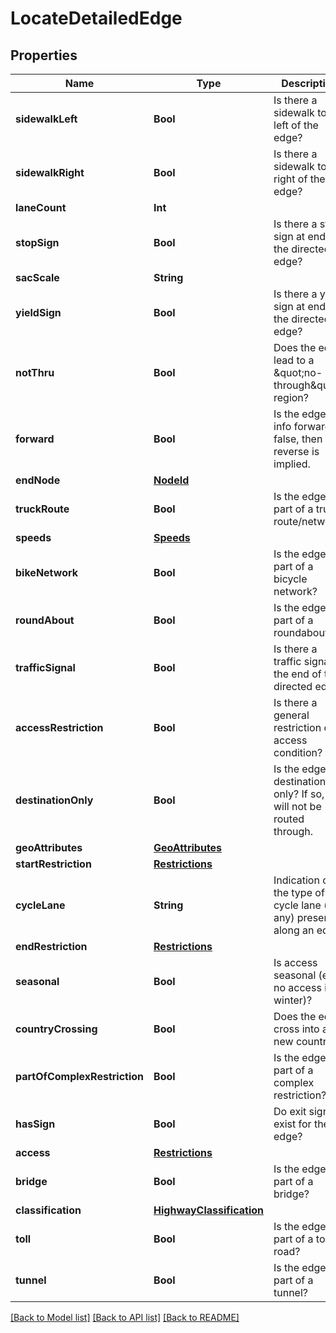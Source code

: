 # LocateDetailedEdge

## Properties
Name | Type | Description | Notes
------------ | ------------- | ------------- | -------------
**sidewalkLeft** | **Bool** | Is there a sidewalk to the left of the edge? | [optional] 
**sidewalkRight** | **Bool** | Is there a sidewalk to the right of the edge? | [optional] 
**laneCount** | **Int** |  | [optional] 
**stopSign** | **Bool** | Is there a stop sign at end of the directed edge? | [optional] 
**sacScale** | **String** |  | [optional] 
**yieldSign** | **Bool** | Is there a yield sign at end of the directed edge? | [optional] 
**notThru** | **Bool** | Does the edge lead to a \&quot;no-through\&quot; region? | [optional] 
**forward** | **Bool** | Is the edge info forward? If false, then reverse is implied. | [optional] 
**endNode** | [**NodeId**](NodeId.md) |  | [optional] 
**truckRoute** | **Bool** | Is the edge part of a truck route/network? | [optional] 
**speeds** | [**Speeds**](Speeds.md) |  | [optional] 
**bikeNetwork** | **Bool** | Is the edge part of a bicycle network? | [optional] 
**roundAbout** | **Bool** | Is the edge part of a roundabout? | [optional] 
**trafficSignal** | **Bool** | Is there a traffic signal at the end of the directed edge? | [optional] 
**accessRestriction** | **Bool** | Is there a general restriction or access condition? | [optional] 
**destinationOnly** | **Bool** | Is the edge destination only? If so, it will not be routed through. | [optional] 
**geoAttributes** | [**GeoAttributes**](GeoAttributes.md) |  | [optional] 
**startRestriction** | [**Restrictions**](Restrictions.md) |  | [optional] 
**cycleLane** | **String** | Indication of the type of cycle lane (if any) present along an edge. | [optional] 
**endRestriction** | [**Restrictions**](Restrictions.md) |  | [optional] 
**seasonal** | **Bool** | Is access seasonal (ex. no access in winter)? | [optional] 
**countryCrossing** | **Bool** | Does the edge cross into a new country? | [optional] 
**partOfComplexRestriction** | **Bool** | Is the edge part of a complex restriction? | [optional] 
**hasSign** | **Bool** | Do exit signs exist for the edge? | [optional] 
**access** | [**Restrictions**](Restrictions.md) |  | [optional] 
**bridge** | **Bool** | Is the edge part of a bridge? | [optional] 
**classification** | [**HighwayClassification**](HighwayClassification.md) |  | [optional] 
**toll** | **Bool** | Is the edge part of a toll road? | [optional] 
**tunnel** | **Bool** | Is the edge part of a tunnel? | [optional] 

[[Back to Model list]](../README.md#documentation-for-models) [[Back to API list]](../README.md#documentation-for-api-endpoints) [[Back to README]](../README.md)


